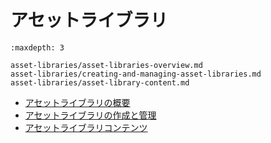 # アセットライブラリ

```{toctree}
:maxdepth: 3

asset-libraries/asset-libraries-overview.md
asset-libraries/creating-and-managing-asset-libraries.md
asset-libraries/asset-library-content.md
```

* [アセットライブラリの概要](asset-libraries/asset-libraries-overview.md)
* [アセットライブラリの作成と管理](asset-libraries/creating-and-managing-asset-libraries.md)
* [アセットライブラリコンテンツ](asset-libraries/asset-library-content.md)
